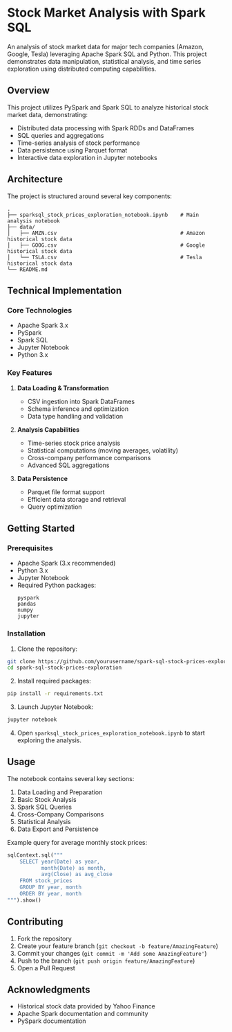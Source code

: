 # Stock Market Analysis with Spark SQL

An analysis of stock market data for major tech companies (Amazon, Google, Tesla) leveraging Apache Spark SQL and Python. This project demonstrates data manipulation, statistical analysis, and time series exploration using distributed computing capabilities.

## Overview

This project utilizes PySpark and Spark SQL to analyze historical stock market data, demonstrating:
- Distributed data processing with Spark RDDs and DataFrames
- SQL queries and aggregations
- Time-series analysis of stock performance
- Data persistence using Parquet format
- Interactive data exploration in Jupyter notebooks

## Architecture

The project is structured around several key components:
```
.
├── sparksql_stock_prices_exploration_notebook.ipynb    # Main analysis notebook
├── data/
│   ├── AMZN.csv                                        # Amazon historical stock data
│   ├── GOOG.csv                                        # Google historical stock data
│   └── TSLA.csv                                        # Tesla historical stock data
└── README.md
```

## Technical Implementation

### Core Technologies
- Apache Spark 3.x
- PySpark
- Spark SQL
- Jupyter Notebook
- Python 3.x

### Key Features
1. **Data Loading & Transformation**
   - CSV ingestion into Spark DataFrames
   - Schema inference and optimization
   - Data type handling and validation

2. **Analysis Capabilities**
   - Time-series stock price analysis
   - Statistical computations (moving averages, volatility)
   - Cross-company performance comparisons
   - Advanced SQL aggregations

3. **Data Persistence**
   - Parquet file format support
   - Efficient data storage and retrieval
   - Query optimization

## Getting Started

### Prerequisites
- Apache Spark (3.x recommended)
- Python 3.x
- Jupyter Notebook
- Required Python packages:
  ```
  pyspark
  pandas
  numpy
  jupyter
  ```

### Installation

1. Clone the repository:
```bash
git clone https://github.com/yourusername/spark-sql-stock-prices-exploration.git
cd spark-sql-stock-prices-exploration
```

2. Install required packages:
```bash
pip install -r requirements.txt
```

3. Launch Jupyter Notebook:
```bash
jupyter notebook
```

4. Open `sparksql_stock_prices_exploration_notebook.ipynb` to start exploring the analysis.

## Usage

The notebook contains several key sections:
1. Data Loading and Preparation
2. Basic Stock Analysis
3. Spark SQL Queries
4. Cross-Company Comparisons
5. Statistical Analysis
6. Data Export and Persistence

Example query for average monthly stock prices:
```python
sqlContext.sql("""
    SELECT year(Date) as year, 
           month(Date) as month, 
           avg(Close) as avg_close 
    FROM stock_prices 
    GROUP BY year, month 
    ORDER BY year, month
""").show()
```

## Contributing

1. Fork the repository
2. Create your feature branch (`git checkout -b feature/AmazingFeature`)
3. Commit your changes (`git commit -m 'Add some AmazingFeature'`)
4. Push to the branch (`git push origin feature/AmazingFeature`)
5. Open a Pull Request

## Acknowledgments

- Historical stock data provided by Yahoo Finance
- Apache Spark documentation and community
- PySpark documentation
